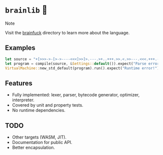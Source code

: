 # `brainlib` 🧠

> [!NOTE]  
> Visit the [brainfuck](../#readme) directory to learn more about the language.

## Examples

```Rust
let source = "+[>>>->-[>->----<<<]>>]>.---.>+..+++.>>.<.>>---.<<<.+++.------.<-.>>+.";
let program = compile(source, &Settings::default()).expect("Parse error!");
VirtualMachine::new_std_default(program).run().expect("Runtime error!");
```

## Features

- Fully implemented: lexer, parser, bytecode generator, optimizer, interpreter.
- Covered by unit and property tests.
- No runtime dependencies.

## TODO

- Other targets (WASM, JIT).
- Documentation for public API.
- Better encapsulation.
